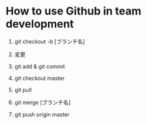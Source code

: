 # How to use Github in team development

1. git checkout -b [ブランチ名]

2. 変更

3. git add & git commit

4. git checkout master

5. git pull

6. git merge [ブランチ名]

7. git push origin master
 
